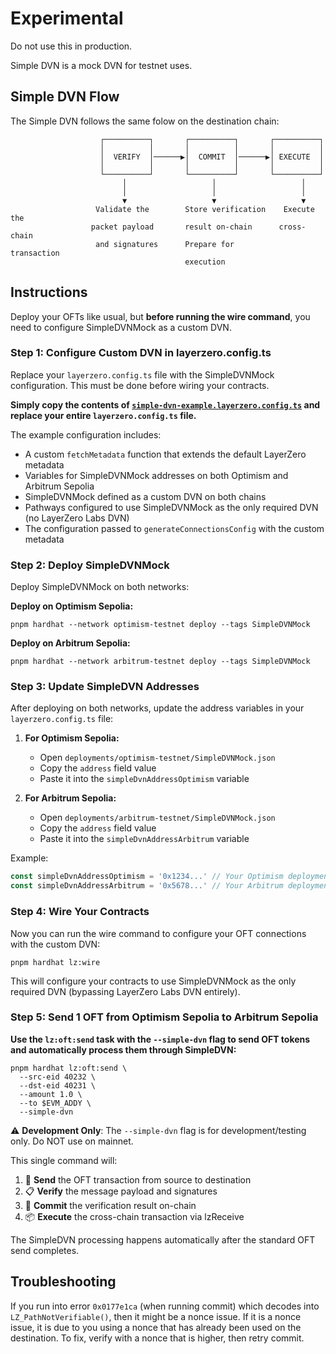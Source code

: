 # Experimental

Do not use this in production.

Simple DVN is a mock DVN for testnet uses.

## Simple DVN Flow

The Simple DVN follows the same folow on the destination chain:

```
                    ┌──────────┐       ┌──────────┐       ┌──────────┐
                    │          │       │          │       │          │
                    │  VERIFY  │──────▶│  COMMIT  │──────▶│ EXECUTE  │
                    │          │       │          │       │          │
                    └──────────┘       └──────────┘       └──────────┘
                         │                   │                   │
                         │                   │                   │
                         ▼                   ▼                   ▼
                   Validate the        Store verification    Execute the
                  packet payload       result on-chain      cross-chain
                   and signatures      Prepare for          transaction
                                       execution
```

## Instructions

Deploy your OFTs like usual, but **before running the wire command**, you need to configure SimpleDVNMock as a custom DVN.

### Step 1: Configure Custom DVN in layerzero.config.ts

Replace your `layerzero.config.ts` file with the SimpleDVNMock configuration. This must be done before wiring your contracts.

**Simply copy the contents of [`simple-dvn-example.layerzero.config.ts`](./simple-dvn-example.layerzero.config.ts) and replace your entire `layerzero.config.ts` file.**

The example configuration includes:
- A custom `fetchMetadata` function that extends the default LayerZero metadata
- Variables for SimpleDVNMock addresses on both Optimism and Arbitrum Sepolia
- SimpleDVNMock defined as a custom DVN on both chains
- Pathways configured to use SimpleDVNMock as the only required DVN (no LayerZero Labs DVN)
- The configuration passed to `generateConnectionsConfig` with the custom metadata

### Step 2: Deploy SimpleDVNMock

Deploy SimpleDVNMock on both networks:

**Deploy on Optimism Sepolia:**
```
pnpm hardhat --network optimism-testnet deploy --tags SimpleDVNMock
```

**Deploy on Arbitrum Sepolia:**
```
pnpm hardhat --network arbitrum-testnet deploy --tags SimpleDVNMock
```

### Step 3: Update SimpleDVN Addresses

After deploying on both networks, update the address variables in your `layerzero.config.ts` file:

1. **For Optimism Sepolia:**
   - Open `deployments/optimism-testnet/SimpleDVNMock.json`
   - Copy the `address` field value
   - Paste it into the `simpleDvnAddressOptimism` variable

2. **For Arbitrum Sepolia:**
   - Open `deployments/arbitrum-testnet/SimpleDVNMock.json`
   - Copy the `address` field value  
   - Paste it into the `simpleDvnAddressArbitrum` variable

Example:
```typescript
const simpleDvnAddressOptimism = '0x1234...' // Your Optimism deployment address
const simpleDvnAddressArbitrum = '0x5678...' // Your Arbitrum deployment address
```

### Step 4: Wire Your Contracts

Now you can run the wire command to configure your OFT connections with the custom DVN:

```
pnpm hardhat lz:wire
```

This will configure your contracts to use SimpleDVNMock as the only required DVN (bypassing LayerZero Labs DVN entirely).

### Step 5: Send 1 OFT from **Optimism Sepolia** to **Arbitrum Sepolia**

**Use the `lz:oft:send` task with the `--simple-dvn` flag to send OFT tokens and automatically process them through SimpleDVN:**

```
pnpm hardhat lz:oft:send \
  --src-eid 40232 \
  --dst-eid 40231 \
  --amount 1.0 \
  --to $EVM_ADDY \
  --simple-dvn
```

⚠️ **Development Only**: The `--simple-dvn` flag is for development/testing only. Do NOT use on mainnet.

This single command will:
1. 🚀 **Send** the OFT transaction from source to destination
2. 📋 **Verify** the message payload and signatures  
3. 📝 **Commit** the verification result on-chain
4. 📦 **Execute** the cross-chain transaction via lzReceive

The SimpleDVN processing happens automatically after the standard OFT send completes.

## Troubleshooting

If you run into error `0x0177e1ca` (when running commit) which decodes into `LZ_PathNotVerifiable()`, then it might be a nonce issue. If it is a nonce issue, it is due to you using a nonce that has already been used on the destination. To fix, verify with a nonce that is higher, then retry commit.